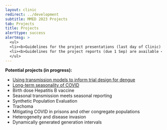 ```yaml
---
layout: clinic
redirect: ../development
subtitle: MMED 2023 Projects
tab: Projects
title: Projects
alerttype: success
alertmsg: >
  <ul>
  <li><b>Guidelines for the project presentations (last day of Clinic) are available <a href="./projectPresentations">here</a>.</b></li>
  <li><b>Guidelines for the project reports (due 1 Sep) are available <a href="./projectReports">here</a>.</b></li>
  </ul>
---
```


**Potential projects (in progress):**

- [Using transmission models to inform trial design for dengue](./dengueTrials)
- [Long-term seasonality of COVID](./COVIDseasonality)
- Birth dose Hepatitis B vaccine
- Seasonal transmission meets seasonal reporting
- Synthetic Population Evaluation
- Trachoma
- Mitigating COVID in prisons and other congregate populations
- Heterogeneity and disease invasion
- Dynamically generated generation intervals
